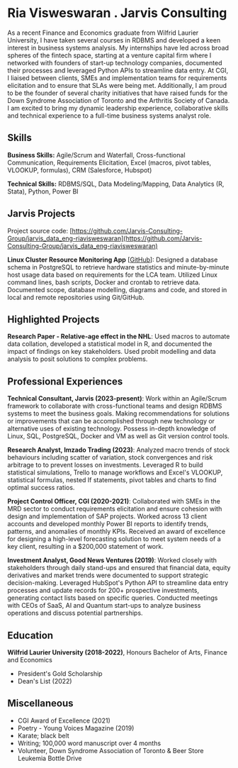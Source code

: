 # Ria Visweswaran . Jarvis Consulting

As a recent Finance and Economics graduate from Wilfrid Laurier University, I have taken several courses in RDBMS and developed a keen interest in business systems analysis. My internships have led across broad spheres of the fintech space, starting at a venture capital firm where I networked with founders of start-up technology companies, documented their processes and leveraged Python APIs to streamline data entry. At CGI, I liaised between clients, SMEs and implementation teams for requirements elicitation and to ensure that SLAs were being met. Additionally, I am proud to be the founder of several charity initiatives that have raised funds for the Down Syndrome Association of Toronto and the Arthritis Society of Canada. I am excited to bring my dynamic leadership experience, collaborative skills and technical experience to a full-time business systems analyst role.

## Skills

**Business Skills:** Agile/Scrum and Waterfall, Cross-functional Communication, Requirements Elicitation, Excel (macros, pivot tables, VLOOKUP, formulas), CRM (Salesforce, Hubspot)

**Technical Skills:** RDBMS/SQL, Data Modeling/Mapping, Data Analytics (R, Stata), Python, Power BI

## Jarvis Projects

Project source code: [https://github.com/Jarvis-Consulting-Group/jarvis_data_eng-riavisweswaran](https://github.com/Jarvis-Consulting-Group/jarvis_data_eng-riavisweswaran)


**Linux Cluster Resource Monitoring App** [[GitHub](https://github.com/Jarvis-Consulting-Group/jarvis_data_eng-riavisweswaran/tree/master/linux_sql)]: Designed a database schema in PostgreSQL to retrieve hardware statistics and minute-by-minute host usage data based on requirements for the LCA team. Utilized Linux command lines, bash scripts, Docker and crontab to retrieve data. Documented scope, database modelling, diagrams and code, and stored in local and remote repositories using Git/GitHub.


## Highlighted Projects
**Research Paper - Relative-age effect in the NHL**: Used macros to automate data collation, developed a statistical model in R, and documented the impact of findings on key stakeholders. Used probit modelling and data analysis to posit solutions to complex problems.


## Professional Experiences

**Technical Consultant, Jarvis (2023-present)**: Work within an Agile/Scrum framework to collaborate with cross-functional teams and design RDBMS systems to meet the business goals. Making recommendations for solutions or improvements that can be accomplished through new technology or alternative uses of existing technology. Possess in-depth knowledge of Linux, SQL, PostgreSQL, Docker and VM as well as Git version control tools.

**Research Analyst, Imzado Trading (2023)**: Analyzed macro trends of stock behaviours including scatter of variation, stock convergences and risk arbitrage to to prevent losses on investments. Leveraged R to build statistical simulations, Trello to manage workflows and Excel's VLOOKUP, statistical formulas, nested If statements, pivot tables and charts to find optimal success ratios.

**Project Control Officer, CGI (2020-2021)**: Collaborated with SMEs in the MRD sector to conduct requirements elicitation and ensure cohesion with design and implementation of SAP projects. Worked across 13 client accounts and developed monthly Power BI reports to identify trends, patterns, and anomalies of monthly KPIs. Received an award of excellence for designing a high-level forecasting solution to meet system needs of a key client, resulting in a $200,000 statement of work.

**Investment Analyst, Good News Ventures (2019)**: Worked closely with stakeholders through daily stand-ups and ensured that financial data, equity derivatives and market trends were documented to support strategic decision-making. Leveraged HubSpot's Python API to streamline data entry processes and update records for 200+ prospective investments, generating contact lists based on specific queries. Conducted meetings with CEOs of SaaS, AI and Quantum start-ups to analyze business operations and discuss potential partnerships.


## Education
**Wilfrid Laurier University (2018-2022)**, Honours Bachelor of Arts, Finance and Economics
- President's Gold Scholarship
- Dean's List (2022)


## Miscellaneous
- CGI Award of Excellence (2021)
- Poetry - Young Voices Magazine (2019)
- Karate; black belt
- Writing; 100,000 word manuscript over 4 months
- Volunteer, Down Syndrome Association of Toronto & Beer Store Leukemia Bottle Drive